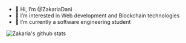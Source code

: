 - 👋 Hi, I’m @ZakariaDani
- 👀 I’m interested in Web development and Blockchain technologies
- 🌱 I’m currently a software engineering student

![Zakaria's github stats](https://github-readme-stats.vercel.app/api?username=ZakariaDani&layout=compact&show_icons=true&theme=dark)
